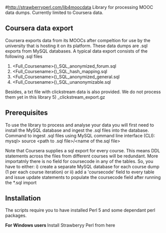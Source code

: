 #http://strawberryperl.com/lib4moocdata
Library for processing MOOC data dumps.  Currently limited to Coursera data.

Coursera data export
--------------------
Coursera exports data from its MOOCs after compeltion for use by the university that is hosting it on its platform. These data dumps are .sql exports from MySQL databases.
A typical data export consists of the following .sql files

1) <Full_Coursename>(<coursecode>)_SQL_anonymized_forum.sql
2) <Full_Coursename>(<coursecode>)_SQL_hash_mapping.sql
3) <Full_Coursename>(<coursecode>)_SQL_anonymized_general.sql
4) <Full_Coursename>(<coursecode>)_SQL_unanonymizable.sql

Besides, a txt file with clickstream data is also provided. We do not process them yet in this library
5) <coursecode>_clickstream_export.gz

Prerequisites
-------------
To use the library to process and analyse your data you will first need to install the MySQL database and ingest the .sql files into the database.
Command to ingest .sql files using MySQL command line interface (CLI):
mysql\> source \<path to .sql file\>/\<name of the.sql file\>

Note that Coursera supplies a sql export for every course. This means DDL statements across the files from different courses will be redundant. More importatnly there is no field for coursecode in any of the tables. So, you have to either:
i) create a separate MySQL database for each course dump (1 per each course iteration) or
ii) add a 'coursecode' field to every table and issue update statements to populate the coursecode field after running the *.sql import

Installation
------------
The scripts require you to have installed Perl 5 and some dependant perl packages.

<b>For Windows users </b>
Install Strawberyy Perl from here 


